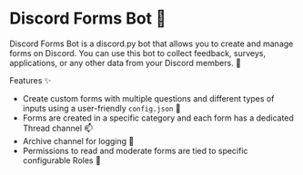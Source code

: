 # Discord Forms Bot :robot:

Discord Forms Bot is a discord.py bot that allows you to create and manage forms on Discord. You can use this bot to collect feedback, surveys, applications, or any other data from your Discord members. :speech_balloon:

Features :sparkles:

- Create custom forms with multiple questions and different types of inputs using a user-friendly `config.json` :pencil:
- Forms are created in a specific category and each form has a dedicated Thread channel :mailbox:
- Archive channel for logging :page_facing_up:
- Permissions to read and moderate forms are tied to specific configurable Roles :busts_in_silhouette:
